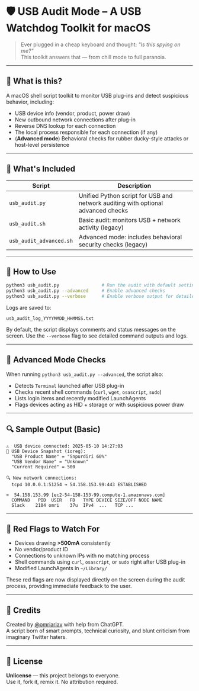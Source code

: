 # 🛡️ USB Audit Mode – A USB Watchdog Toolkit for macOS

> Ever plugged in a cheap keyboard and thought: *"Is this spying on me?"*  
> This toolkit answers that — from chill mode to full paranoia.

---

## 🧠 What is this?

A macOS shell script toolkit to monitor USB plug-ins and detect suspicious behavior, including:

- USB device info (vendor, product, power draw)
- New outbound network connections after plug-in
- Reverse DNS lookup for each connection
- The local process responsible for each connection (if any)
- (**Advanced mode**) Behavioral checks for rubber ducky-style attacks or host-level persistence

---

## 📂 What's Included

| Script                  | Description |
|-------------------------|-------------|
| `usb_audit.py`          | Unified Python script for USB and network auditing with optional advanced checks |
| `usb_audit.sh`          | Basic audit: monitors USB + network activity (legacy) |
| `usb_audit_advanced.sh` | Advanced mode: includes behavioral security checks (legacy) |

---

## 🧰 How to Use

```bash
python3 usb_audit.py                # Run the audit with default settings
python3 usb_audit.py --advanced     # Enable advanced checks
python3 usb_audit.py --verbose      # Enable verbose output for detailed logs
```

Logs are saved to:
```
usb_audit_log_YYYYMMDD_HHMMSS.txt
```

By default, the script displays comments and status messages on the screen. Use the `--verbose` flag to see detailed command outputs and logs.

---

## 🚨 Advanced Mode Checks

When running `python3 usb_audit.py --advanced`, the script also:

- Detects `Terminal` launched after USB plug-in
- Checks recent shell commands (`curl`, `wget`, `osascript`, `sudo`)
- Lists login items and recently modified LaunchAgents
- Flags devices acting as HID + storage or with suspicious power draw

---

## 🔍 Sample Output (Basic)

```
⚠️  USB device connected: 2025-05-10 14:27:03
🧪 USB Device Snapshot (ioreg):
  "USB Product Name" = "Snpurdiri 60%"
  "USB Vendor Name" = "Unknown"
  "Current Required" = 500

🔍 New network connections:
  tcp4 10.0.0.1:51254 → 54.158.153.99:443 ESTABLISHED

➡️  54.158.153.99 [ec2-54-158-153-99.compute-1.amazonaws.com]
  COMMAND   PID  USER   FD   TYPE DEVICE SIZE/OFF NODE NAME
  Slack    2104 omri    37u  IPv4  ...   TCP ...
```

---

## 🚨 Red Flags to Watch For

- Devices drawing **>500mA** consistently
- No vendor/product ID
- Connections to unknown IPs with no matching process
- Shell commands using `curl`, `osascript`, or `sudo` right after USB plug-in
- Modified LaunchAgents in `~/Library/`

These red flags are now displayed directly on the screen during the audit process, providing immediate feedback to the user.

---

## 👤 Credits

Created by [@omriariav](https://x.com/omriariav) with help from ChatGPT.  
A script born of smart prompts, technical curiosity, and blunt criticism from imaginary Twitter haters.

---

## 📜 License

**Unlicense** — this project belongs to everyone.  
Use it, fork it, remix it. No attribution required.
